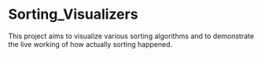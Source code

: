 # Sorting_Visualizers
This project aims to visualize various sorting algorithms and to demonstrate the live working of how actually sorting happened.
